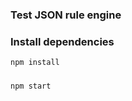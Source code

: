 ### Test JSON rule engine

### Install dependencies
```bash
npm install
```
### 
```bash
npm start
```

